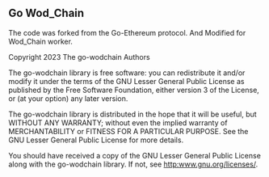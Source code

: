 ## Go Wod_Chain

The code was forked from the Go-Ethereum protocol.
And Modified for Wod_Chain worker.

 Copyright 2023 The go-wodchain Authors
 


 The go-wodchain library is free software: you can redistribute it and/or modify
 it under the terms of the GNU Lesser General Public License as published by
 the Free Software Foundation, either version 3 of the License, or
 (at your option) any later version.

 The go-wodchain library is distributed in the hope that it will be useful,
 but WITHOUT ANY WARRANTY; without even the implied warranty of
 MERCHANTABILITY or FITNESS FOR A PARTICULAR PURPOSE. See the
 GNU Lesser General Public License for more details.

 You should have received a copy of the GNU Lesser General Public License
 along with the go-wodchain library. If not, see <http:www.gnu.org/licenses/>.